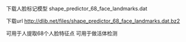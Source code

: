 下载人脸标记模型
shape_predictor_68_face_landmarks.dat

下载url
http://dlib.net/files/shape_predictor_68_face_landmarks.dat.bz2

可用于人提取68个人脸特征点
可用于做活体检测
